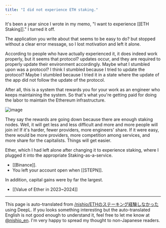 ```yaml
---
title: "I did not experience ETH staking."
---
```


It's been a year since I wrote in my memo, "I want to experience [[ETH Staking]]."
I turned it off.

The application you write about that seems to be easy to do? but stopped without a clear error message, so I lost motivation and left it alone.

According to people who have actually experienced it, it does indeed work properly, but it seems that protocol? updates occur, and they are required to properly update their environment accordingly.
Maybe what I stumbled upon was a protocol? I think I stumbled because I tried to update the protocol? Maybe I stumbled because I tried it in a state where the update of the app did not follow the update of the protocol.

After all, this is a system that rewards you for your work as an engineer who keeps maintaining the system.
So that's what you're getting paid for doing the labor to maintain the Ethereum infrastructure.

![image](https://gyazo.com/9311c1d4e3663700c6899843e5babc3c/thumb/1000)

They say the rewards are going down because there are enough staking nodes.
Well, it will get less and less difficult and more and more people will join in!
If it's harder, fewer providers, more engineers' share.
If it were easy, there would be more providers, more competition among services, and more share for the capitalists.
Things will get easier.

Ether, which I had left alone after changing it to experience staking, where I plugged it into the appropriate Staking-as-a-service.
- [[Binance]].
- You left your account open when [[STEPN]].

In addition, capital gains were by far the largest.
- [[Value of Ether in 2023~2024]]

---
This page is auto-translated from [/nishio/ETHのステーキング経験しなかった](https://scrapbox.io/nishio/ETHのステーキング経験しなかった) using DeepL. If you looks something interesting but the auto-translated English is not good enough to understand it, feel free to let me know at [@nishio_en](https://twitter.com/nishio_en). I'm very happy to spread my thought to non-Japanese readers.